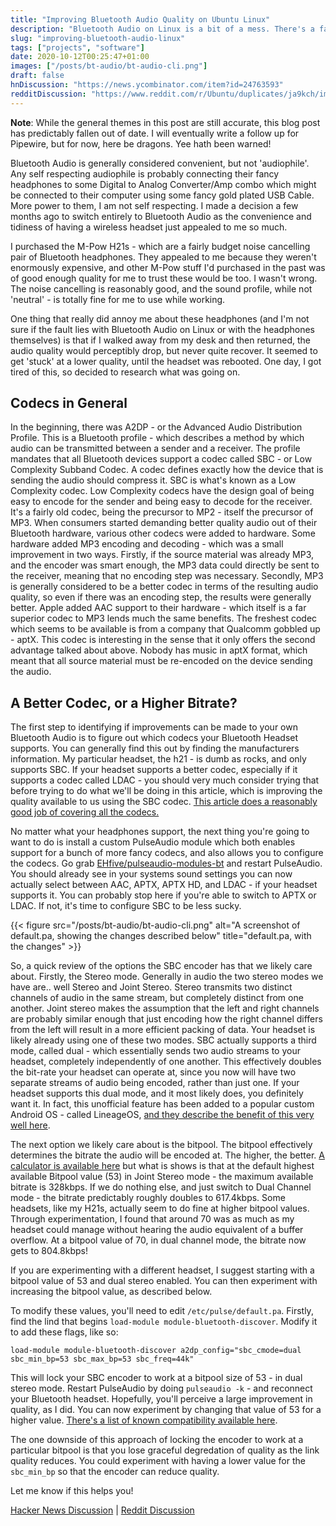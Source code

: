 ```yaml
---
title: "Improving Bluetooth Audio Quality on Ubuntu Linux"
description: "Bluetooth Audio on Linux is a bit of a mess. There's a fair bit you can do to significantly improve the quality though."
slug: "improving-bluetooth-audio-linux"
tags: ["projects", "software"]
date: 2020-10-12T00:25:47+01:00
images: ["/posts/bt-audio/bt-audio-cli.png"]
draft: false
hnDiscussion: "https://news.ycombinator.com/item?id=24763593"
redditDiscussion: "https://www.reddit.com/r/Ubuntu/duplicates/ja9kch/improving_bluetooth_audio_quality_on_ubuntu_linux/"
---
```


**Note**: While the general themes in this post are still accurate, this blog post has predictably fallen out of date. I will eventually write a follow up for Pipewire, but for now, here be dragons. Yee hath been warned!

Bluetooth Audio is generally considered convenient, but not 'audiophile'. Any self respecting audiophile is probably connecting their fancy headphones to some Digital to Analog Converter/Amp combo which might be connected to their computer using some fancy gold plated USB Cable. More power to them, I am not self respecting. I made a decision a few months ago to switch entirely to Bluetooth Audio as the convenience and tidiness of having a wireless headset just appealed to me so much.

I purchased the M-Pow H21s - which are a fairly budget noise cancelling pair of Bluetooth headphones. They appealed to me because they weren't enormously expensive, and other M-Pow stuff I'd purchased in the past was of good enough quality for me to trust these would be too. I wasn't wrong. The noise cancelling is reasonably good, and the sound profile, while not 'neutral' - is totally fine for me to use while working.

One thing that really did annoy me about these headphones (and I'm not sure if the fault lies with Bluetooth Audio on Linux or with the headphones themselves) is that if I walked away from my desk and then returned, the audio quality would perceptibly drop, but never quite recover. It seemed to get 'stuck' at a lower quality, until the headset was rebooted. One day, I got tired of this, so decided to research what was going on.

## Codecs in General
In the beginning, there was A2DP - or the Advanced Audio Distribution Profile. This is a Bluetooth profile - which describes a method by which audio can be transmitted between a sender and a receiver. The profile mandates that all Bluetooth devices support a codec called SBC - or Low Complexity Subband Codec. A codec defines exactly how the device that is sending the audio should compress it. SBC is what's known as a Low Complexity codec. Low Complexity codecs have the design goal of being easy to encode for the sender and being easy to decode for the receiver. It's a fairly old codec, being the precursor to MP2 - itself the precursor of MP3. When consumers started demanding better quality audio out of their Bluetooth hardware, various other codecs were added to hardware. Some hardware added MP3 encoding and decoding - which was a small improvement in two ways. Firstly, if the source material was already MP3, and the encoder was smart enough, the MP3 data could directly be sent to the receiver, meaning that no encoding step was necessary. Secondly, MP3 is generally considered to be a better codec in terms of the resulting audio quality, so even if there was an encoding step, the results were generally better. Apple added AAC support to their hardware - which itself is a far superior codec to MP3 lends much the same benefits. The freshest codec which seems to be available is from a company that Qualcomm gobbled up - aptX. This codec is interesting in the sense that it only offers the second advantage talked about above. Nobody has music in aptX format, which meant that all source material must be re-encoded on the device sending the audio.

## A Better Codec, or a Higher Bitrate?
The first step to identifying if improvements can be made to your own Bluetooth Audio is to figure out which codecs your Bluetooth Headset supports. You can generally find this out by finding the manufacturers information. My particular headset, the h21 - is dumb as rocks, and only supports SBC. If your headset supports a better codec, especially if it supports a codec called LDAC - you should very much consider trying that before trying to do what we'll be doing in this article, which is improving the quality available to us using the SBC codec. [This article does a reasonably good job of covering all the codecs.](https://www.nextpit.com/bluetooth-audio-codecs)

No matter what your headphones support, the next thing you're going to want to do is install a custom PulseAudio module which both enables support for a bunch of more fancy codecs, and also allows you to configure the codecs. Go grab [EHfive/pulseaudio-modules-bt](https://github.com/EHfive/pulseaudio-modules-bt/wiki/Packages) and restart PulseAudio. You should already see in your systems sound settings you can now actually select between AAC, APTX, APTX HD, and LDAC - if your headset supports it. You can probably stop here if you're able to switch to APTX or LDAC. If not, it's time to configure SBC to be less sucky.

{{< figure src="/posts/bt-audio/bt-audio-cli.png" alt="A screenshot of default.pa, showing the changes described below" title="default.pa, with the changes" >}}

So, a quick review of the options the SBC encoder has that we likely care about. Firstly, the Stereo mode. Generally in audio the two stereo modes we have are.. well Stereo and Joint Stereo. Stereo transmits two distinct channels of audio in the same stream, but completely distinct from one another. Joint stereo makes the assumption that the left and right channels are probably similar enough that just encoding how the right channel differs from the left will result in a more efficient packing of data. Your headset is likely already using one of these two modes. SBC actually supports a third mode, called dual - which essentially sends two audio streams to your headset, completely independently of one another. This effectively doubles the bit-rate your headset can operate at, since you now will have two separate streams of audio being encoded, rather than just one. If your headset supports this dual mode, and it most likely does, you definitely want it. In fact, this unofficial feature has been added to a popular custom Android OS - called LineageOS, [and they describe the benefit of this very well here](https://www.lineageos.org/engineering/Bluetooth-SBC-XQ/).

The next option we likely care about is the bitpool. The bitpool effectively determines the bitrate the audio will be encoded at. The higher, the better. [A calculator is available here](https://btcodecs.valdikss.org.ru/sbc-bitrate-calculator/) but what is shows is that at the default highest available Bitpool value (53) in Joint Stereo mode - the maximum available bitrate is 328kbps. If we do nothing else, and just switch to Dual Channel mode - the bitrate predictably roughly doubles to 617.4kbps. Some headsets, like my H21s, actually seem to do fine at higher bitpool values. Through experimentation, I found that around 70 was as much as my headset could manage without hearing the audio equivalent of a buffer overflow. At a bitpool value of 70, in dual channel mode, the bitrate now gets to 804.8kbps!

If you are experimenting with a different headset, I suggest starting with a bitpool value of 53 and dual stereo enabled. You can then experiment with increasing the bitpool value, as described below.

To modify these values, you'll need to edit ```/etc/pulse/default.pa```. Firstly, find the lind that begins ```load-module module-bluetooth-discover```. Modify it to add these flags, like so:

```load-module module-bluetooth-discover a2dp_config="sbc_cmode=dual sbc_min_bp=53 sbc_max_bp=53 sbc_freq=44k"```

This will lock your SBC encoder to work at a bitpool size of 53 - in dual stereo mode. Restart PulseAudio by doing ```pulseaudio -k``` - and reconnect your Bluetooth headset. Hopefully, you'll perceive a large improvement in quality, as I did. You can now experiment by changing that value of 53 for a higher value. [There's a list of known compatibility available here](https://btcodecs.valdikss.org.ru/codec-compatibility/).

The one downside of this approach of locking the encoder to work at a particular bitpool is that you lose graceful degredation of quality as the link quality reduces. You could experiment with having a lower value for the `sbc_min_bp` so that the encoder can reduce quality.

Let me know if this helps you!

[Hacker News Discussion](https://news.ycombinator.com/item?id=24763593) | [Reddit Discussion](https://www.reddit.com/r/Ubuntu/duplicates/ja9kch/improving_bluetooth_audio_quality_on_ubuntu_linux/)
